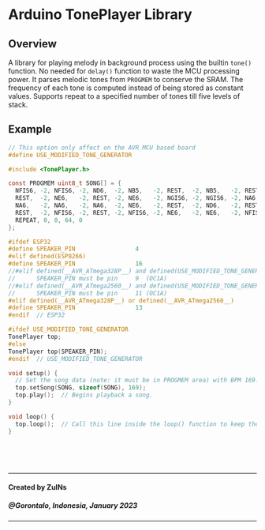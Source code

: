 # Arduino TonePlayer Library

## Overview
A library for playing melody in background process using the builtin `tone()` function. No needed for `delay()` function to waste the MCU processing power. It parses melodic tones from `PROGMEM` to conserve the SRAM. The frequency of each tone is computed instead of being stored as constant values. Supports repeat to a specified number of tones till five levels of stack.

## Example
```c
// This option only affect on the AVR MCU based board
#define USE_MODIFIED_TONE_GENERATOR

#include <TonePlayer.h>

const PROGMEM uint8_t SONG[] = {
  NFIS6, -2, NFIS6, -2, ND6,  -2, NB5,   -2, REST,  -2, NB5,   -2, REST,  -2, NE6,   -2,
  REST,  -2, NE6,   -2, REST, -2, NE6,   -2, NGIS6, -2, NGIS6, -2, NA6,   -2, NB6,   -2,
  NA6,   -2, NA6,   -2, NA6,  -2, NE6,   -2, REST,  -2, ND6,   -2, REST,  -2, NFIS6, -2,
  REST,  -2, NFIS6, -2, REST, -2, NFIS6, -2, NE6,   -2, NE6,   -2, NFIS6, -2, NE6,   -2,
  REPEAT, 0, 0, 64, 0
};

#ifdef ESP32
#define SPEAKER_PIN                 4
#elif defined(ESP8266)
#define SPEAKER_PIN                 16
//#elif defined(__AVR_ATmega328P__) and defined(USE_MODIFIED_TONE_GENERATOR)
//      SPEAKER_PIN must be pin     9  (OC1A)
//#elif defined(__AVR_ATmega2560__) and defined(USE_MODIFIED_TONE_GENERATOR)
//      SPEAKER_PIN must be pin     11 (OC1A)
#elif defined(__AVR_ATmega328P__) or defined(__AVR_ATmega2560__)
#define SPEAKER_PIN                 13
#endif  // ESP32

#ifdef USE_MODIFIED_TONE_GENERATOR
TonePlayer top;
#else
TonePlayer top(SPEAKER_PIN);
#endif  // USE_MODIFIED_TONE_GENERATOR

void setup() {
  // Set the song data (note: it must be in PROGMEM area) with BPM 169.
  top.setSong(SONG, sizeof(SONG), 169);
  top.play();  // Begins playback a song.
}

void loop() {
  top.loop();  // Call this line inside the loop() function to keep the song playing.
}
```


&nbsp;

&nbsp;

---
#### Created by ZulNs
##### @Gorontalo, Indonesia, January 2023
---
